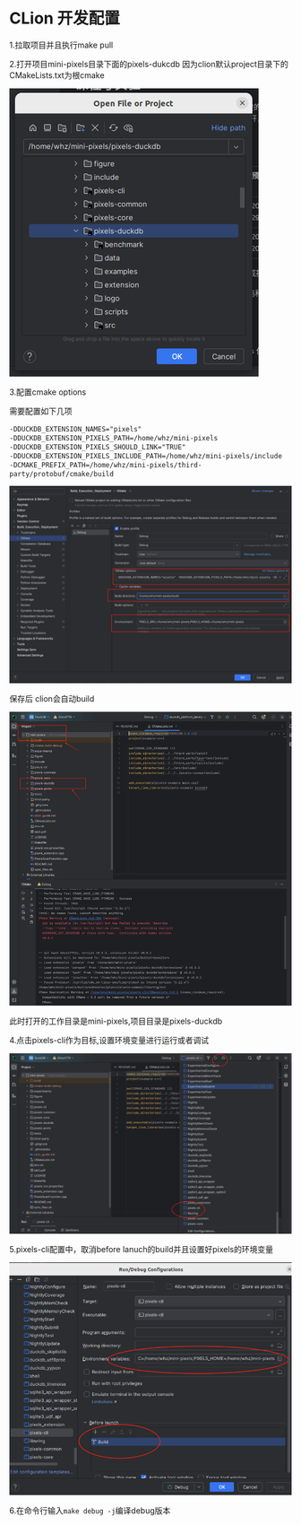 # CLion 开发配置

1.拉取项目并且执行make pull



2.打开项目mini-pixels目录下面的pixels-dukcdb 因为clion默认project目录下的CMakeLists.txt为根cmake



![image-20241229121331338](./figure/1.png)

3.配置cmake options

需要配置如下几项

```
-DDUCKDB_EXTENSION_NAMES="pixels"
-DDUCKDB_EXTENSION_PIXELS_PATH=/home/whz/mini-pixels
-DDUCKDB_EXTENSION_PIXELS_SHOULD_LINK="TRUE"
-DDUCKDB_EXTENSION_PIXELS_INCLUDE_PATH=/home/whz/mini-pixels/include
-DCMAKE_PREFIX_PATH=/home/whz/mini-pixels/third-party/protobuf/cmake/build
```

![image-20241229122515503](./figure/2.png)





保存后 clion会自动build

![image-20241229121901319](./figure/3.png)

此时打开的工作目录是mini-pixels,项目目录是pixels-duckdb

4.点击pixels-cli作为目标,设置环境变量进行运行或者调试

![image-20241229122830709](./figure/4.png)

5.pixels-cli配置中，取消before lanuch的build并且设置好pixels的环境变量

![image-20250113160030103](./figure/5.png)

6.在命令行输入`make debug -j`编译debug版本

